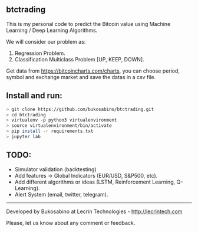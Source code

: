 ## btctrading

This is my personal code to predict the Bitcoin value using Machine Learning / Deep Learning Algorithms.

We will consider our problem as:

1. Regression Problem.
2. Classification Multiclass Problem [UP, KEEP, DOWN].

Get data from https://bitcoincharts.com/charts, you can choose period, symbol and exchange market and save the datas in a csv file.


## Install and run:

```sh
> git clone https://github.com/bukosabino/btctrading.git
> cd btctrading
> virtualenv -p python3 virtualenvironment
> source virtualenvironment/bin/activate
> pip install -r requirements.txt
> jupyter lab
```


## TODO:

* Simulator validation (backtesting)
* Add features -> Global Indicators (EUR/USD, S&P500, etc).
* Add different algorithms or ideas (LSTM, Reinforcement Learning, Q-Learning).
* Alert System (email, twitter, telegram).

----

Developed by Bukosabino at Lecrin Technologies - http://lecrintech.com

Please, let us know about any comment or feedback.
